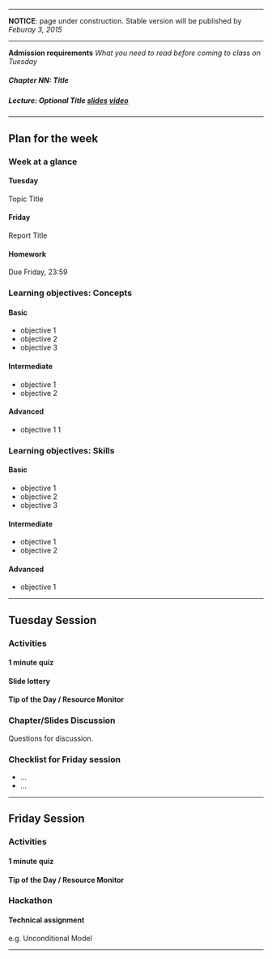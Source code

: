 ----

**NOTICE**: page under construction. Stable version will be published by *Feburay 3, 2015*

----

**Admission requirements** *What you need to read before coming to class on Tuesday* 

##### Chapter NN: *Title*   

##### Lecture: *Optional Title* [slides](http://) [video](http://)   

---- 

## Plan for the week 

### Week at a glance

#### Tuesday
Topic Title

#### Friday 
Report Title

#### Homework 
Due Friday, 23:59


### Learning objectives: Concepts


#### Basic
- objective 1  
- objective 2  
- objective 3  

#### Intermediate  
- objective 1  
- objective 2  

#### Advanced 
- objective 1  1   


### Learning objectives: Skills 


#### Basic
- objective 1  
- objective 2  
- objective 3  

#### Intermediate  
- objective 1  
- objective 2  

#### Advanced 
- objective 1 


----
 
## Tuesday Session  


### Activities

#### 1 minute quiz    

#### Slide lottery   

#### Tip of the Day / Resource Monitor


### Chapter/Slides Discussion 
Questions for discussion.  

### Checklist for Friday session
- ...  
- ...  



---- 

## Friday Session


### Activities 

#### 1 minute quiz

#### Tip of the Day / Resource Monitor 


### Hackathon

#### Technical assignment
e.g. Unconditional Model


----
